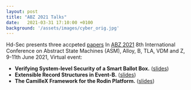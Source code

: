 ```yaml
---
layout: post
title: "ABZ 2021 Talks"
date:   2021-03-31 17:10:00 +0100
background: '/assets/images/cyber_orig.jpg'
---
```

Hd-Sec presents three accpeted <a href ="/publications/">papers</a> In <a href ="https://detect.ensma.fr/2022/"> ABZ 2021</a> 8th International Conference on Abstract State Machines (ASM), Alloy, B, TLA, VDM and Z, 9-11th June 2021, Virtual event:
* <b>Verifying System-level Security of a Smart Ballot Box.</b> (<a href ="">slides</a>)
* <b>Extensible Record Structures in Event-B.</b> (<a href ="/files/ABZ2021_presentation.pdf">slides</a>)
* <b>The CamilleX Framework for the Rodin Platform.</b> (<a href ="">slides</a>)




